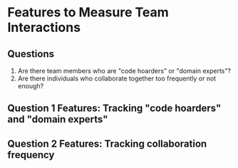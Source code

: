  # Features to Measure Team Interactions

## Questions
1. Are there team members who are "code hoarders" or "domain experts"?
2. Are there individuals who collaborate together too frequently or not enough?

## Question 1 Features: Tracking "code hoarders" and "domain experts"

## Question 2 Features: Tracking collaboration frequency

